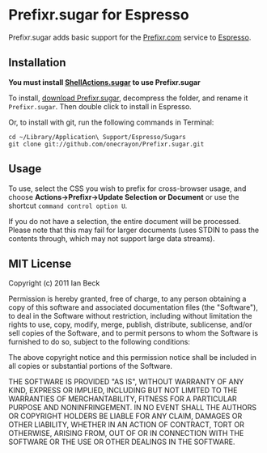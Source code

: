 # Prefixr.sugar for Espresso

Prefixr.sugar adds basic support for the [Prefixr.com](http://prefixr.com/)
service to [Espresso](http://macrabbit.com/espresso/).

## Installation

**You must install [ShellActions.sugar](https://github.com/onecrayon/ShellActions-sugar) to use Prefixr.sugar**

To install, [download Prefixr.sugar](https://github.com/onecrayon/Prefixr.sugar/zipball/master), decompress the folder, and rename it `Prefixr.sugar`. Then double click to install in Espresso.

Or, to install with git, run the following commands in Terminal:

    cd ~/Library/Application\ Support/Espresso/Sugars
    git clone git://github.com/onecrayon/Prefixr.sugar.git

## Usage

To use, select the CSS you wish to prefix for cross-browser usage, and choose
**Actions&rarr;Prefixr&rarr;Update Selection or Document** or use the shortcut
`command control option U`.

If you do not have a selection, the entire document will be processed. Please note
that this may fail for larger documents (uses STDIN to pass the contents through,
which may not support large data streams).

## MIT License

Copyright (c) 2011 Ian Beck

Permission is hereby granted, free of charge, to any person obtaining a copy of this software and associated documentation files (the "Software"), to deal in the Software without restriction, including without limitation the rights to use, copy, modify, merge, publish, distribute, sublicense, and/or sell copies of the Software, and to permit persons to whom the Software is furnished to do so, subject to the following conditions:

The above copyright notice and this permission notice shall be included in all copies or substantial portions of the Software.

THE SOFTWARE IS PROVIDED "AS IS", WITHOUT WARRANTY OF ANY KIND, EXPRESS OR IMPLIED, INCLUDING BUT NOT LIMITED TO THE WARRANTIES OF MERCHANTABILITY, FITNESS FOR A PARTICULAR PURPOSE AND NONINFRINGEMENT. IN NO EVENT SHALL THE AUTHORS OR COPYRIGHT HOLDERS BE LIABLE FOR ANY CLAIM, DAMAGES OR OTHER LIABILITY, WHETHER IN AN ACTION OF CONTRACT, TORT OR OTHERWISE, ARISING FROM, OUT OF OR IN CONNECTION WITH THE SOFTWARE OR THE USE OR OTHER DEALINGS IN THE SOFTWARE.
